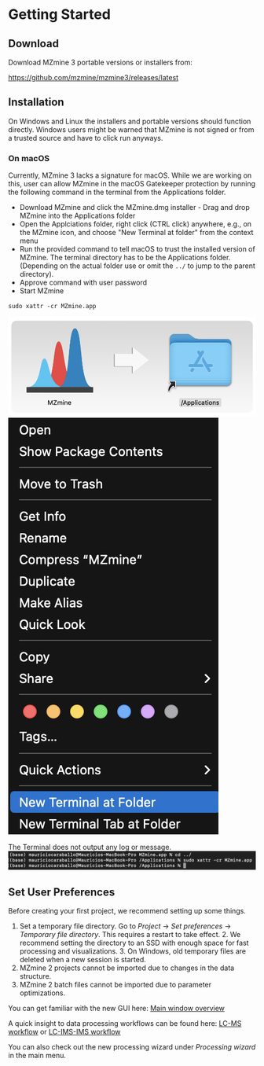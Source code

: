 # Getting Started

## Download
Download MZmine 3 portable versions or installers from:

https://github.com/mzmine/mzmine3/releases/latest 

## Installation
On Windows and Linux the installers and portable versions should function directly. Windows users might be warned that MZmine is not signed or from a trusted source and have to click run anyways.

### On macOS
Currently, MZmine 3 lacks a signature for macOS. While we are working on this, user can allow MZmine in the macOS Gatekeeper protection by running the following command in the terminal from the Applications folder.

- Download MZmine and click the MZmine.dmg installer - Drag and drop MZmine into the Applications folder 
- Open the Applciations folder, right click (CTRL click) anywhere, e.g., on the MZmine icon, and choose "New Terminal at folder" from the context menu
- Run the provided command to tell macOS to trust the installed version of MZmine. The terminal directory has to be the Applications folder. (Depending on the actual folder use or omit the `../` to jump to the parent directory).
- Approve command with user password
- Start MZmine

```
sudo xattr -cr MZmine.app
```

![](img/install_mac1.png) ![](img/install_mac2.png)

The Terminal does not output any log or message.
![](img/install_mac3.png)

## Set User Preferences

Before creating your first project, we recommend setting up some things.

1. Set a temporary file directory. Go to _Project_ → _Set preferences_ → _Temporary file
   directory_. This requires a restart to take effect.
    2. We recommend setting the directory to an SSD with enough space for fast processing and
       visualizations.
    3. On Windows, old temporary files are deleted when a new session is started.
2. MZmine 2 projects cannot be imported due to changes in the data structure.
3. MZmine 2 batch files cannot be imported due to parameter optimizations.

You can get familiar with the new GUI here: [Main window overview](main-window-overview.md)

A quick insight to data processing workflows can be found
here: [LC-MS workflow](workflows/lcmsworkflow/lcms-workflow.md)
or [LC-IMS-IMS workflow](workflows/imsworkflow/ion-mobility-data-processing-workflow.md)

You can also check out the new processing wizard under _Processing wizard_ in the main menu. 
